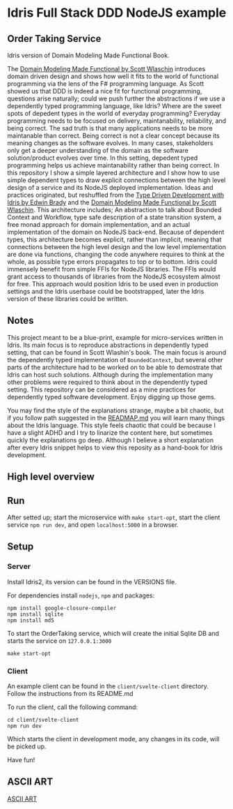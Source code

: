 # Idris Full Stack DDD NodeJS example

## Order Taking Service

Idris version of Domain Modeling Made Functional Book.

 The [Domain Modeling Made Functional by Scott Wlaschin](https://www.amazon.co.uk/Domain-Modeling-Made-Functional-Domain-Driven/dp/1680502549)
introduces domain driven design and shows how well it fits to the world of functional programming via the lens of
the F# programming language. As Scott showed us that DDD is indeed a nice fit for functional programming,
questions arise naturally; could we push further the abstractions if we use a dependently typed programming language, like Idris?
Where are the sweet spots of depedent types in the world of everyday programming?
 Everyday programming needs to be focused on delivery, maintanability, reliability, and being correct.
The sad truth is that many applications needs to be more maintanable than correct.
Being correct is not a clear concept because its meaning changes as the software evolves.
In many cases, stakeholders only get a deeper understanding of the domain as the software solution/product evolves over time.
In this setting, depedent typed programming helps us achieve maintanability rather than being correct.
 In this repository I show a simple layered architecture and I show how to use simple dependent types
to draw explicit connections between the high level design of a service and its NodeJS deployed implementation.
Ideas and practices originated, but reshuffled from the [Type Driven Development with Idris by Edwin Brady](https://www.amazon.co.uk/Type-driven-Development-Idris-Edwin-Brady/dp/1617293024)
and the [Domain Modeling Made Functional by Scott Wlaschin](https://www.amazon.co.uk/Domain-Modeling-Made-Functional-Domain-Driven/dp/1680502549).
This architecture includes; An abstraction to talk about Bounded Context and Workflow, type safe description of a state transition system,
a free monad approach for domain implementation, and an actual implementation of the domain on NodeJS back-end.
 Because of dependent types, this architecture becomes explicit, rather than implicit, meaning that
connections between the high level design and the low level implementation are done via functions, changing
the code anywhere requires to think at the whole, as possible type errors propagates to top or to bottom.
 Idris could immensely benefit from simple FFIs for NodeJS libraries. The FFIs would grant access to thousands
of libraries from the NodeJS ecosystem almost for free. This approach would position Idris to be used even
in production settings and the Idris userbase could be bootstrapped, later the Idris version of these
libraries could be written.

## Notes

This project meant to be a blue-print, example for micro-services written in Idris. Its main focus is to reproduce
abstractions in dependently typed setting, that can be found in Scott Wlashin's book. The main focus is
around the dependently typed implementation of `BoundedContext`, but several other parts of the architecture
had to be worked on to be able to demostrate that Idris can host such solutions. Although during the implementation
many other problems were required to think about in the dependently typed setting. This repository can be
considered as a mine practices for dependently typed software development. Enjoy digging up those gems.

You may find the style of the explanations strange, maybe a bit chaotic, but if you follow path suggested
in the [READMAP.md](https://github.com/andorp/order-taking/blob/main/READMAP.md) you will learn many things about the Idris language. This style feels chaotic that could
be because I have a slight ADHD and I try to linarize the content here, but sometimes quickly the explanations
go deep. Although I believe a short explanation after every Idris snippet helps to view this reposity as
a hand-book for Idris development.

## High level overview



## Run

After setted up; start the microservice with `make start-opt`, start the client service `npm run dev`,
and open `localhost:5000` in a browser.

## Setup

### Server

Install Idris2, its version can be found in the VERSIONS file.

For dependencies install `nodejs`, `npm` and packages:

```
npm install google-closure-compiler
npm install sqlite
npm install md5
```

To start the OrderTaking service, which will create the initial Sqlite DB and starts
the service on `127.0.0.1:3000`

```
make start-opt
```

### Client

An example client can be found in the `client/svelte-client` directory. Follow the instructions
from its README.md

To run the client, call the following command:

```
cd client/svelte-client
npm run dev
```

Which starts the client in development mode, any changes in its code, will be picked up.

Have fun!

## ASCII ART

[ASCII ART](https://dot-to-ascii.ggerganov.com/)

